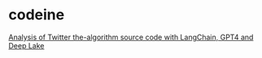# codeine

[Analysis of Twitter the-algorithm source code with LangChain, GPT4 and Deep Lake](https://python.langchain.com/en/latest/use_cases/code/twitter-the-algorithm-analysis-deeplake.html)

